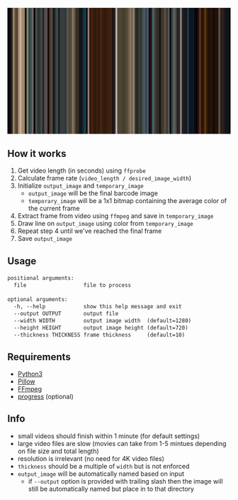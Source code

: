 ![Sample](/movies/Skyfall.png "Skyfall")


## How it works

1. Get video length (in seconds) using `ffprobe`
2. Calculate frame rate (`video_length / desired_image_width`)
3. Initialize `output_image` and `temporary_image`
	* `output_image` will be the final barcode image
	* `temporary_image` will be a 1x1 bitmap containing the average color of the current frame
4. Extract frame from video using `ffmpeg` and save in `temporary_image`
5. Draw line on `output_image` using color from `temporary_image`
6. Repeat step 4 until we've reached the final frame
7. Save `output_image`


## Usage

	positional arguments:
	  file                  file to process

	optional arguments:
	  -h, --help            show this help message and exit
	  --output OUTPUT       output file
	  --width WIDTH         output image width  (default=1280)
	  --height HEIGHT       output image height (default=720)
	  --thickness THICKNESS frame thickness     (default=10)
		

## Requirements

* [Python3](https://www.python.org/)
* [Pillow](https://github.com/python-pillow/Pillow/)
* [FFmpeg](https://github.com/FFmpeg/FFmpeg/)
* [progress](https://github.com/verigak/progress/) (optional)


## Info

* small videos should finish within 1 minute (for default settings)
* large video files are slow (movies can take from 1-5 mintues depending on file size and total length)
* resolution is irrelevant (no need for 4K video files)
* `thickness` should be a multiple of `width` but is not enforced
* `output_image` will be automatically named based on input
	- if `--output` option is provided with trailing slash then the image will still be automatically named but place in to that directory
	